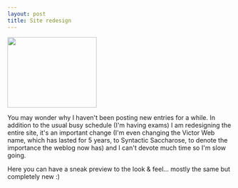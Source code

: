 ```yaml
---
layout: post
title: Site redesign
---
```


<a href="http://victor.carotena.net/weblog/archives/images/gallery/syntactic-sshot.html" onclick="window.open('http://victor.carotena.net/weblog/archives/images/gallery/syntactic-sshot.html', 'popup', 'width=719,height=575,scrollbars=no,resizable=no,toolbar=no,directories=no,location=no,menubar=no,status=no,left=0,top=0'); return false"><img src="http://victor.carotena.net/weblog/archives/images/gallery/syntactic-sshot-thumb.png" width="200" height="159" border="0" /></a>

You may wonder why I haven't been posting new entries for a while. In addition to the usual busy schedule (I'm having exams) I am redesigning the entire site, it's an important change (I'm even changing the Victor Web name, which has lasted for 5 years, to Syntactic Saccharose, to denote the importance the weblog now has) and I can't devote much time so I'm slow going.

Here you can have a sneak preview to the look & feel... mostly the same but completely new :)
